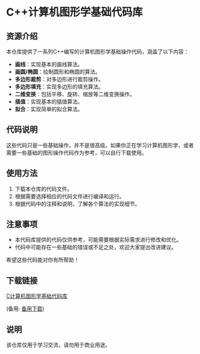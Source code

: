 # C++计算机图形学基础代码库

## 资源介绍

本仓库提供了一系列C++编写的计算机图形学基础操作代码，涵盖了以下内容：

- **画线**：实现基本的画线算法。
- **画圆/椭圆**：绘制圆形和椭圆的算法。
- **多边形裁剪**：对多边形进行裁剪操作。
- **多边形填充**：实现多边形的填充算法。
- **二维变换**：包括平移、旋转、缩放等二维变换操作。
- **插值**：实现基本的插值算法。
- **拟合**：实现简单的拟合算法。

## 代码说明

这些代码只是一些基础操作，并不是很高级。如果你正在学习计算机图形学，或者需要一些基础的图形操作代码作为参考，可以自行下载使用。

## 使用方法

1. 下载本仓库的代码文件。
2. 根据需要选择相应的代码文件进行编译和运行。
3. 根据代码中的注释和说明，了解各个算法的实现细节。

## 注意事项

- 本代码库提供的代码仅供参考，可能需要根据实际需求进行修改和优化。
- 代码中可能存在一些基础的错误或不足之处，欢迎大家提出改进建议。

希望这些代码能对你有所帮助！

## 下载链接
[C计算机图形学基础代码库](https://pan.quark.cn/s/d806ffbdc511) 

(备用: [备用下载](https://pan.baidu.com/s/1KWIQRRIMn3rQ-tcspeNGEg?pwd=1234))

## 说明

该仓库仅用于学习交流，请勿用于商业用途。
